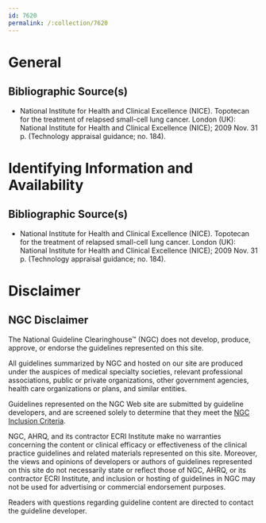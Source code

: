 ```yaml
---
id: 7620
permalink: /:collection/7620
---
```


# General

## Bibliographic Source(s)

- National Institute for Health and Clinical Excellence (NICE). Topotecan for the treatment of relapsed small-cell lung cancer. London (UK): National Institute for Health and Clinical Excellence (NICE); 2009 Nov. 31 p. (Technology appraisal guidance; no. 184).

# Identifying Information and Availability

## Bibliographic Source(s)

- National Institute for Health and Clinical Excellence (NICE). Topotecan for the treatment of relapsed small-cell lung cancer. London (UK): National Institute for Health and Clinical Excellence (NICE); 2009 Nov. 31 p. (Technology appraisal guidance; no. 184).

# Disclaimer

## NGC Disclaimer

The National Guideline Clearinghouse™ (NGC) does not develop, produce, approve, or endorse the guidelines represented on this site.

All guidelines summarized by NGC and hosted on our site are produced under the auspices of medical specialty societies, relevant professional associations, public or private organizations, other government agencies, health care organizations or plans, and similar entities.

Guidelines represented on the NGC Web site are submitted by guideline developers, and are screened solely to determine that they meet the [NGC Inclusion Criteria](/help-and-about/summaries/inclusion-criteria).

NGC, AHRQ, and its contractor ECRI Institute make no warranties concerning the content or clinical efficacy or effectiveness of the clinical practice guidelines and related materials represented on this site. Moreover, the views and opinions of developers or authors of guidelines represented on this site do not necessarily state or reflect those of NGC, AHRQ, or its contractor ECRI Institute, and inclusion or hosting of guidelines in NGC may not be used for advertising or commercial endorsement purposes.

Readers with questions regarding guideline content are directed to contact the guideline developer.

